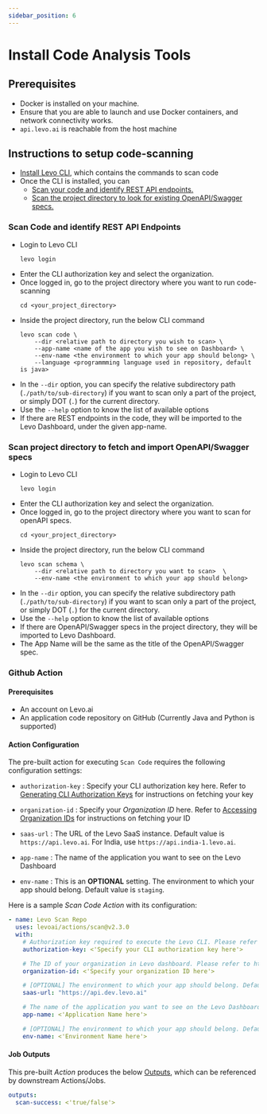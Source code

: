 ```yaml
---
sidebar_position: 6
---
```


# Install Code Analysis Tools

## Prerequisites
- Docker is installed on your machine.
- Ensure that you are able to launch and use Docker containers, and network connectivity works.
- `api.levo.ai` is reachable from the host machine

## Instructions to setup code-scanning

- [Install Levo CLI][install-cli], which contains the commands to scan code
- Once the CLI is installed, you can
    - [Scan your code and identify REST API endpoints.](#scan-code-and-identify-rest-api-endpoints)
    - [Scan the project directory to look for existing OpenAPI/Swagger specs.](#scan-project-directory-to-fetch-and-import-openapiswagger-specs)


### Scan Code and identify REST API Endpoints

- Login to Levo CLI
    ```
    levo login
    ```
- Enter the CLI authorization key and select the organization.
- Once logged in, go to the project directory where you want to run code-scanning
    ```
    cd <your_project_directory>
    ```
- Inside the project directory, run the below CLI command
    ```
    levo scan code \
        --dir <relative path to directory you wish to scan> \
        --app-name <name of the app you wish to see on Dashboard> \
        --env-name <the environment to which your app should belong> \
        --language <programmming language used in repository, default is java>
    ```
- In the `--dir` option, you can specify the relative subdirectory path (`./path/to/sub-directory`) if you want to scan only a part of the project, or simply DOT (`.`) for the current directory.
- Use the `--help` option to know the list of available options
- If there are REST endpoints in the code, they will be imported to the Levo Dashboard, under the given app-name.


### Scan project directory to fetch and import OpenAPI/Swagger specs

- Login to Levo CLI
    ```
    levo login
    ```
- Enter the CLI authorization key and select the organization.
- Once logged in, go to the project directory where you want to scan for openAPI specs.
    ```
    cd <your_project_directory>
    ```
- Inside the project directory, run the below CLI command
    ```
    levo scan schema \
        --dir <relative path to directory you want to scan>  \
        --env-name <the environment to which your app should belong>
    ```
- In the `--dir` option, you can specify the relative subdirectory path (`./path/to/sub-directory`) if you want to scan only a part of the project, or simply DOT (`.`) for the current directory.
- Use the `--help` option to know the list of available options
- If there are OpenAPI/Swagger specs in the project directory, they will be imported to Levo Dashboard.
- The App Name will be the same as the title of the OpenAPI/Swagger spec.


### Github Action

#### Prerequisites
- An account on Levo.ai
- An application code repository on GitHub (Currently Java and Python is supported)

#### Action Configuration
The pre-built action for executing `Scan Code` requires the following configuration settings:

- `authorization-key` : Specify your CLI authorization key here. Refer to [Generating CLI Authorization Keys](/integrations/common-tasks.md#generating-cli-authorization-keys) for instructions on fetching your key

- `organization-id` : Specify your *Organization ID* here. Refer to [Accessing Organization IDs](/integrations/common-tasks.md#accessing-organization-ids) for instructions on fetching your ID
 
- `saas-url` : The URL of the Levo SaaS instance. Default value is `https://api.levo.ai`. For India, use `https://api.india-1.levo.ai`.

- `app-name` : The name of the application you want to see on the Levo Dashboard

- `env-name` : This is an **OPTIONAL** setting. The environment to which your app should belong. Default value is `staging`.

Here is a sample *Scan Code Action* with its configuration:

```YAML
- name: Levo Scan Repo
  uses: levoai/actions/scan@v2.3.0
  with:
    # Authorization key required to execute the Levo CLI. Please refer to https://app.levo.ai/settings/keys to get your authorization key.
    authorization-key: <'Specify your CLI authorization key here'>

    # The ID of your organization in Levo dashboard. Please refer to https://app.levo.ai/settings/organization to get your organization id.
    organization-id: <'Specify your organization ID here'>

    # [OPTIONAL] The environment to which your app should belong. Default: staging.
    saas-url: "https://api.dev.levo.ai"

    # The name of the application you want to see on the Levo Dashboard.
    app-name: <'Application Name here'>

    # [OPTIONAL] The environment to which your app should belong. Default: staging.
    env-name: <'Environment Name here'>
```

#### Job Outputs
This pre-built *Action* produces the below [Outputs](https://docs.github.com/en/actions/using-jobs/defining-outputs-for-jobs), which can be referenced by downstream Actions/Jobs.

```YAML
outputs:
  scan-success: <'true/false'>
```


[install-cli]: /security-testing/test-laptop
